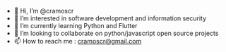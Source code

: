- 👋 Hi, I’m @cramoscr
- 👀 I’m interested in software development and information security
- 🌱 I’m currently learning Python and Flutter
- 💞️ I’m looking to collaborate on python/javascript open source projects
- 📫 How to reach me : cramoscr@gmail.com

<!---
cramoscr/cramoscr is a ✨ special ✨ repository because its `README.md` (this file) appears on your GitHub profile.
You can click the Preview link to take a look at your changes.
--->

